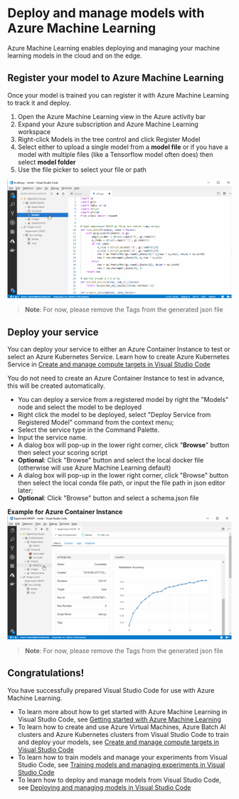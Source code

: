 # Deploy and manage models with Azure Machine Learning
Azure Machine Learning enables deploying and managing your machine learning models in the cloud and on the edge. 

## Register your model to Azure Machine Learning

Once your model is trained you can register it with Azure Machine Learning to track it and deploy.
1. Open the Azure Machine Learning view in the Azure activity bar
2. Expand your Azure subscription and Azure Machine Learning workspace
3. Right-click Models in the tree control and click Register Model
4. Select either to upload a single model from a **model file** or if you have a model with multiple files (like a Tensorflow model often does) then select **model folder**
5. Use the file picker to select your file or path

![compute](./media/registermodel.gif)

> **Note**: For now, please remove the Tags from the generated json file

## Deploy your service

You can deploy your service to either an Azure Container Instance to test or select an Azure Kubernetes Service. Learn how to create Azure Kubernetes Service in [Create and manage compute targets in Visual Studio Code](manage-compute-aml-vscode.md)

You do not need to create an Azure Container Instance to test in advance, this will be created automatically.

- You can deploy a service from a registered model by right the "Models" node and select the model to be deployed
- Right click the model to be deployed, select "Deploy Service from Registered Model" command from the context menu;
- Select the service type in the Command Palette.
- Input the service name.
- A dialog box will pop-up in the lower right corner, click "**Browse**" button then select your scoring script
- **Optional**: Click "Browse" button and select the local docker file (otherwise will use Azure Machine Learning default)
- A dialog box will pop-up in the lower right corner, click "Browse" button then select the local conda file path, or input the file path in json editor later;
- **Optional**: Click "Browse" button and select a schema.json file

**Example for Azure Container Instance**
![compute](./media/deploy.gif)

> **Note**: For now, please remove the Tags from the generated json file

## Congratulations!
You have successfully prepared Visual Studio Code for use with Azure Machine Learning. 

- To learn more about how to get started with Azure Machine Learning in Visual Studio Code, see [Getting started with Azure Machine Learning](/docs/getting-started-aml-vscode.md)
- To learn how to create and use Azure Virtual Machines, Azure Batch AI clusters and Azure Kubernetes clusters from Visual Studio Code to train and deploy your models, see [Create and manage compute targets in Visual Studio Code](manage-compute-aml-vscode.md)
- To learn how to train models and manage your experiments from Visual Studio Code, see [Training models and managing experiments in Visual Studio Code](train-models-aml-vscode.md)
- To learn how to deploy and manage models from Visual Studio Code, see [Deploying and managing models in Visual Studio Code](deploy-models-aml-vscode.md)
